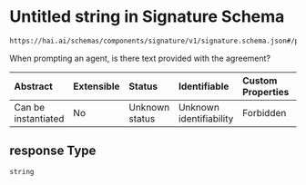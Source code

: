 # Untitled string in Signature Schema

```txt
https://hai.ai/schemas/components/signature/v1/signature.schema.json#/properties/response
```

When prompting an agent, is there text provided with the agreement?

| Abstract            | Extensible | Status         | Identifiable            | Custom Properties | Additional Properties | Access Restrictions | Defined In                                                                                                |
| :------------------ | :--------- | :------------- | :---------------------- | :---------------- | :-------------------- | :------------------ | :-------------------------------------------------------------------------------------------------------- |
| Can be instantiated | No         | Unknown status | Unknown identifiability | Forbidden         | Allowed               | none                | [signature.schema.json\*](../../out/components/signature/v1/signature.schema.json "open original schema") |

## response Type

`string`
